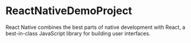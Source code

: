 # ReactNativeDemoProject
React Native combines the best parts of native development with React, a best-in-class JavaScript library for building user interfaces.
